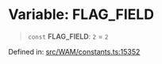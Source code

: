 # Variable: FLAG\_FIELD

> `const` **FLAG\_FIELD**: `2` = `2`

Defined in: [src/WAM/constants.ts:15352](https://github.com/Fokusdotid/Baileys/blob/c2e37a764497a58082d1525ba2f083f341e3eefa/src/WAM/constants.ts#L15352)
